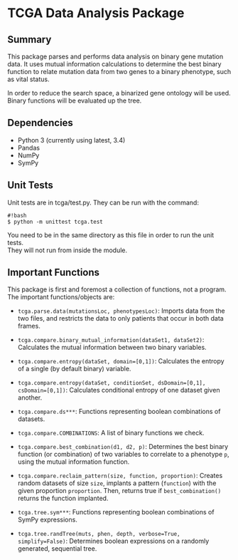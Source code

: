 # TCGA Data Analysis Package

## Summary

This package parses and performs data analysis on binary gene mutation data.  It
uses mutual information calculations to determine the best binary function to
relate mutation data from two genes to a binary phenotype, such as vital status.

In order to reduce the search space, a binarized gene ontology will be used.
Binary functions will be evaluated up the tree.

## Dependencies

- Python 3 (currently using latest, 3.4)
- Pandas
- NumPy
- SymPy

## Unit Tests

Unit tests are in tcga/test.py.  They can be run with the command:

```
#!bash
$ python -m unittest tcga.test
```

You need to be in the same directory as this file in order to run the unit tests.  
They will not run from inside the module.

## Important Functions

This package is first and foremost a collection of functions, not a program.
The important functions/objects are:

- `tcga.parse.data(mutationsLoc, phenotypesLoc)`: Imports data from the two
  files, and restricts the data to only patients that occur in both data frames.

- `tcga.compare.binary_mutual_information(dataSet1, dataSet2)`: Calculates the
  mutual information between two binary variables.

- `tcga.compare.entropy(dataSet, domain=[0,1])`: Calculates the entropy of a
  single (by default binary) variable.

- `tcga.compare.entropy(dataSet, conditionSet, dsDomain=[0,1], csDomain=[0,1])`:
  Calculates conditional entropy of one dataset given another.

- `tcga.compare.ds***`: Functions representing boolean combinations of datasets.

- `tcga.compare.COMBINATIONS`: A list of binary functions we check.

- `tcga.compare.best_combination(d1, d2, p)`: Determines the best binary
  function (or combination) of two variables to correlate to a phenotype `p`,
  using the mutual information function.

- `tcga.compare.reclaim_pattern(size, function, proportion)`: Creates random
  datasets of size `size`, implants a pattern (`function`) with the given
  proportion `proportion`.  Then, returns true if `best_combination()` returns
  the function implanted.

- `tcga.tree.sym***`: Functions representing boolean combinations of SymPy
  expressions.

- `tcga.tree.randTree(muts, phen, depth, verbose=True, simplify=False)`:
  Determines boolean expressions on a randomly generated, sequential tree.
